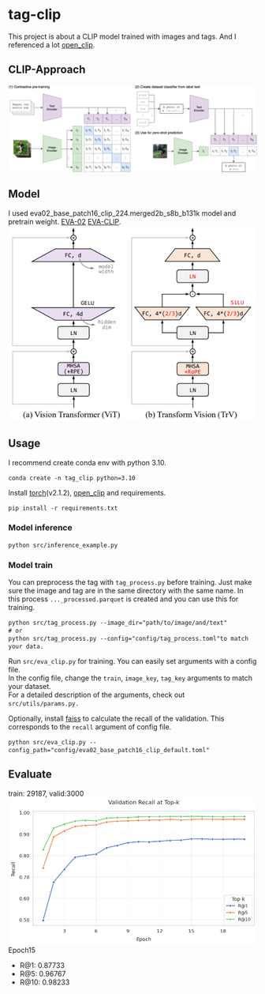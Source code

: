 # tag-clip
This project is about a CLIP model trained with images and tags.
And I referenced a lot [open_clip](https://github.com/mlfoundations/open_clip/).

## CLIP-Approach
![image](sample/CLIP.png)


## Model
I used eva02_base_patch16_clip_224.merged2b_s8b_b131k model and pretrain weight. [EVA-02](https://arxiv.org/abs/2303.11331) [EVA-CLIP](https://arxiv.org/abs/2303.15389).  
<img src="sample/EVA-02.png" width="600">

## Usage
I recommend create conda env with python 3.10.
```
conda create -n tag_clip python=3.10
```

Install [torch](https://pytorch.org/get-started/previous-versions/)(v2.1.2), [open_clip](https://github.com/mlfoundations/open_clip/) and requirements.
```
pip install -r requirements.txt
```

### Model inference
```
python src/inference_example.py
```

### Model train 
You can preprocess the tag with `tag_process.py` before training. Just make sure the image and tag are in the same directory with the same name. In this process `..._processed.parquet` is created and you can use this for training. 
```
python src/tag_process.py --image_dir="path/to/image/and/text"
# or
python src/tag_process.py --config="config/tag_process.toml"to match your data.
```

Run `src/eva_clip.py` for training. You can easily set arguments with a config file.  
In the config file, change the `train`, `image_key`, `tag_key` arguments to match your dataset.  
For a detailed description of the arguments, check out `src/utils/params.py.`  

Optionally, install [faiss](https://github.com/facebookresearch/faiss/blob/main/INSTALL.md) to calculate the recall of the validation. This corresponds to the `recall` argument of config file.
```
python src/eva_clip.py --config_path="config/eva02_base_patch16_clip_default.toml"
```

## Evaluate
train: 29187, valid:3000   
<img src="sample/valid_recall.png" width="800">  
Epoch15
- R@1: 0.87733
- R@5: 0.96767
- R@10: 0.98233


